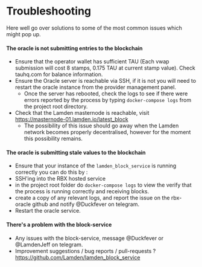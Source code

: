 # Troubleshooting

Here well go over solutions to some of the most common issues which might pop up.

#### The oracle is not submitting entries to the blockchain

* Ensure that the operator wallet has sufficient TAU (Each vwap submission will cost 8 stamps, 0.175 TAU at current stamp value). Check tauhq.com for balance information.
* Ensure the Oracle server is reachable via SSH, if it is not you will need to restart the oracle instance from the provider management panel.
  * Once the server has rebooted, check the logs to see if there were errors reported by the process by typing `docker-compose logs` from the project root directory.
* Check that the Lamden masternode is reachable, visit https://masternode-01.lamden.io/latest_block
  * The possibility of this issue should go away when the Lamden network becomes properly decentralised, however for the moment this possibility remains.

#### The oracle is submitting stale values to the blockchain

* Ensure that your instance of the `lamden_block_service` is running correctly you can do this by :
* SSH'ing into the RBX hosted service
* in the project root folder do `docker-compose logs` to view the verify that the process is running correctly and receiving blocks.
* create a copy of any relevant logs, and report the issue on the rbx-oracle github and notify @Duckfever on telegram.
* Restart the oracle service.


#### There's a problem with the block-service
* Any issues with the block-service, message @Duckfever or @LamdenJeff on telegram.
* Improvement suggestions / bug reports / pull-requests ? https://github.com/Lamden/lamden_block_service
